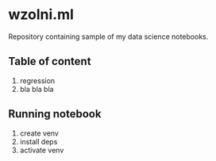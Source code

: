 # wzolni.ml

Repository containing sample of my data science notebooks.

## Table of content

1. regression
2. bla bla bla


## Running notebook

1. create venv
2. install deps
3. activate venv
